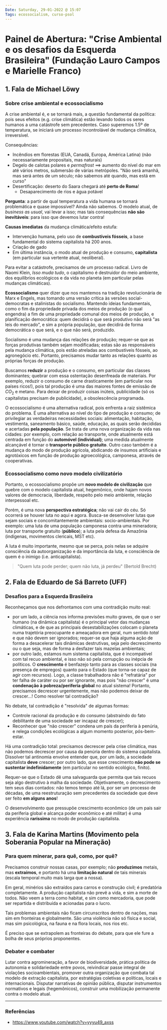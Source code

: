 ```yaml
---
Date: Saturday, 29-01-2022 @ 15:07
Tags: ecossocialism, curso-psol
---
```

# Painel de Abertura: "Crise Ambiental e os desafios da Esquerda Brasileira" (Fundação Lauro Campos e Marielle Franco)
## 1. Fala de Michael Löwy
### Sobre crise ambiental e ecossocialismo
A crise ambiental é, e se tornará mais, a questão fundamental da política: pois seus efeitos (e.g. crise climática) estão levando todos os seres humanos a uma catástrofe sem precedentes. Caso superemos 1.5º de temperatura, se iniciará um processo incontrolável de mudança climática, irreversível. 

Consequências: 
- Incêndios em florestas (EUA, Canadá, Europa, América Latina) (não necessariamente propositais, mas naturais)
- Degelo de calotas polares e *permafrost* $\implies$ aumento do nível do mar em até vários metros, submersão de várias metrópoles. "Não será amanhã, mas será antes de um século; não sabemos até quando, mas está em curso"
- Desertificação: deserto do Saara chegará até **perto de Roma**!
	- Desaparecimento de rios e água potável

**Pergunta**: a partir de qual temperatura a vida humana se tornará problemática e quase impossível? Ainda não sabemos. O modelo atual, de *business as usual*, vai levar a isso; mas tais consequências **não são inevitáveis**: para isso que devemos lutar contra!

**Causas imediatas** da mudança climática/efeito estufa:
- Intervenção humana, pelo uso de **combustíveis fósseis**, a base fundamental do sistema capitalista há 200 anos. 
- Criação de gado
- Em última instância, o modo atual de produção e consumo, **capitalista** (em particular sua vertente atual, neoliberal).

Para evitar a catástrofe, precisamos de um processo radical. Livro de Naomi Klein, *Isso muda tudo*, o capitalismo é destruidor do meio ambiente, dos equilíbrios ecológicos e da vida no planeta (em particular pelas mudanças climáticas). 

**Ecossocialismo** quer dizer que nos mantemos na tradição revolucionária de Marx e Engels, mas tomando uma versão crítica às versões social-democratas e stalinistas do socialismo. Mantendo ideias fundamentais, como o fim da propriedade privada dos meios de produção (o qual engendra) a fim de uma propriedade comunal dos meios de produção, e planificação democrática: quem decidirá o que será produtivo não será "as leis do mercado", e sim a própria população, que decidirá de forma democrática o que será, e o que não será, produzido. 

Socialismo é uma mudança das relações de produção; requer-se que as forças produtivas também sejam modificadas; estas são as responsáveis pela mudança climática, pois estão atreladas aos combustíveis fósseis, ao agronegócio etc. Portanto, precisamos mudar tanto as relações quanto as próprias forças de produção. 

Buscamos **reduzir** a produção e o consumo, em particular das classes dominantes; quebrar com essa ostentação desenfreada de materiais. Por exemplo, reduzir o consumo de carne drasticamente (em particular nos países ricos!), pois tal produção é uma das maiores fontes de emissão de $CO_2$ e metano. Para deixar de produzir coisas inúteis, publicidade (só os capitalistas precisam de publicidade), a obsolescência programada. 

O ecossocialismo é uma alternativa radical, pois enfrenta a raiz sistêmica do problema. É uma alternativa ao nível do tipo de produção e consumo; de privilegiar as verdadeiras necessidades sociais: alimentação, habitação, vestimenta, saneamento básico, saúde, educação, as quais serão decididas e acertadas **pela população**. Se trata de uma nova organização da vida nas cidades: por exemplo, com relação ao transporte, onde atualmente está centrada em função do **automóvel (individual)**; uma medida atualmente alcançável é tornar o **transporte público gratuito**. Outro caso também é a mudança do modo de produção agrícola, abdicando de insumos artificiais e agrotóxicos em função de produção agroecológica, camponesa, através de cooperativas. 

### Ecossocialismo como novo modelo civilizatório
Portanto, o ecossocialismo propõe um **novo modelo de civilização** que quebre com o modelo capitalista atual, hegemônico, onde hajam novos valores de democracia, liberdade, respeito pelo meio ambiente, relação interpessoal etc. 

Porém, é uma nova **perspectiva estratégica**; não vai cair do céu. Só ocorrerá se houver luta no aqui e agora. Busca-se desenvolver lutas que sejam sociais e concomitantemente ambientais: socio-ambientais. Por exemplo: uma luta de uma população camponesa contra uma mineradora; luta por transporte gratuito (**público**); a luta pela defesa da Amazônia (indígenas, movimentos clericais, MST etc). 

A luta é muito importante, mesmo que se perca, pois nelas se adquire consciência da autoorganização e da importância da luta, e consciência de quem é o inimigo (i.e. anticapitalista). 

> "Quem luta pode perder; quem não luta, já perdeu" (Bertold Brecht)


## 2. Fala de Eduardo de Sá Barreto (UFF)
### Desafios para a Esquerda Brasileira
Reconheçamos que nos defrontamos com uma contradição muito real: 
- por um lado, a ciência nos informa previsões muito graves, de que o ser humano (na dinâmica capitalista) é o principal vetor das mudanças climáticas, e de que as principais desestabilizações colocam o planeta numa trajetória preocupante e ameaçadora em geral, num sentido *total* e que não devem ser ignorados; requer-se que haja alguma ação de forma a desacelerar tais dinâmicas destrutivas, seja pelo decrescimento ou o que seja, mas de forma a desfazer tais mazelas ambientais;
- por outro lado, estamos num sistema capitalista, que é incompatível com tal recuo ambiental, e isso não só pela corrupção ou inépcia de políticos. O **crescimento** é benfazejo tanto para as classes sociais (na presença de empregos) quanto para o Estado (que torna-se capaz de agir com recursos). Logo, a classe trabalhadora não é "refratária" por ter falha de caráter ou por ser ignorante, mas pois "não crescer" é uma **condenação à pobreza/periferia global** no atual sistema! Portanto, precisamos decrescer urgentemente, mas não podemos deixar de crescer...! Como resolver tal contradição?

No debate, tal contradição é "resolvida" de algumas formas:
- Controle racional da produção e do consumo (abstraindo do fato debilitante de uma sociedade ser incapaz de crescer);
- Reconhecer que "não crescer" condena um país da periferia à penúria, e relega condições ecológicas a algum momento posterior, pós-bem-estar.

Há uma contradição total: precisamos decrescer pela crise climática, mas não podemos decrescer por causa da penúria dentro do sistema capitalista. Dissolver tal antinomia envolve entender que, por um lado, a sociedade capitalista **deve** crescer; por outro lado, que esse crescimento **não pode se sustentar indefinidamente** (em particular no sentido ecológico, finito). 

Requer-se que o Estado dê uma salvaguarda que permita que tais recuos seja algo destrutivo à malha da sociedade. Objetivamente, o decrescimento tem seus dias contados: não temos tempo até lá, por ser um processo de décadas, de uma reestruturação sem precedentes da sociedade que deve ser feito **em alguns anos**!

O desenvolvimento que pressupõe crescimento econômico (de um país sair da periferia global e alcança poder econômico e até militar) é uma experiência **raríssima** no modo de produção capitalista. 


## 3. Fala de Karina Martins (Movimento pela Soberania Popular na Mineração)
### Para quem minerar, para quê, como, por quê?
Precisamos construir nossas casas, por exemplo; não **produzimos** metais, mas **extraímos**, e portanto há uma **limitação natural** de tais minerais (escala temporal muito mais larga que a nossa). 

Em geral, minérios são extraídos para carros e construção civil; é predatória completamente. A produção capitalista não prevê a vida, e sim a morte de todos. Não veem a terra como habitat, e sim como mercadoria, que pode ser repartida e distribuída e acionadas para o lucro. 

Tais problemas ambientais não ficam circunscritos dentro de nações, mas sim em fronteiras e globalmente. São uma violência não só física e social, mas sim psicológica, na fauna e na flora locais, nos rios etc. 

É preciso que se extrapolem as fronteiras do debate, para que ele fure a bolha de seus próprios proponentes. 

### Debater e combater
Lutar contra agromineração, a favor de biodiversidade, prática política de autonomia e solidariedade entre povos, reivindicar passe integral de violações socioambientais, promover outra organização que combata tal modelo de extração capitalista, por estratégias coletivas e políticas, locais e internacionais. Disputar narrativas de opinião pública, disputar instrumentos normativos e legais (hegemônicos), construir uma mobilização permanente contra o modelo atual. 


---
### Referências
- https://www.youtube.com/watch?v=yyyu49_axss